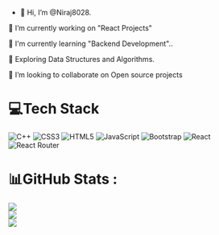 
- 👋 Hi, I’m @Niraj8028.

🔭 I’m currently working on "React Projects"

🗼 I'm currently learning "Backend Development"..

🌱 Exploring Data Structures and Algorithms.

👯 I’m looking to collaborate on Open source projects


# 💻Tech Stack
![C++](https://img.shields.io/badge/c++-%2300599C.svg?style=plastic&logo=c%2B%2B&logoColor=white) ![CSS3](https://img.shields.io/badge/css3-%231572B6.svg?style=plastic&logo=css3&logoColor=white) ![HTML5](https://img.shields.io/badge/html5-%23E34F26.svg?style=plastic&logo=html5&logoColor=white) ![JavaScript](https://img.shields.io/badge/javascript-%23323330.svg?style=plastic&logo=javascript&logoColor=%23F7DF1E) ![Bootstrap](https://img.shields.io/badge/bootstrap-%23563D7C.svg?style=plastic&logo=bootstrap&logoColor=white) ![React](https://img.shields.io/badge/react-%2320232a.svg?style=plastic&logo=react&logoColor=%2361DAFB) ![React Router](https://img.shields.io/badge/React_Router-CA4245?style=plastic&logo=react-router&logoColor=white)
# 📊GitHub Stats :
![](https://github-readme-stats.vercel.app/api?username=Niraj8028&theme=nightowl&hide_border=false&include_all_commits=false&count_private=false)<br/>
![](https://github-readme-streak-stats.herokuapp.com/?user=Niraj8028&theme=nightowl&hide_border=false)<br/>
![](https://github-readme-stats.vercel.app/api/top-langs/?username=Niraj8028&theme=nightowl&hide_border=false&include_all_commits=false&count_private=false&layout=compact)



